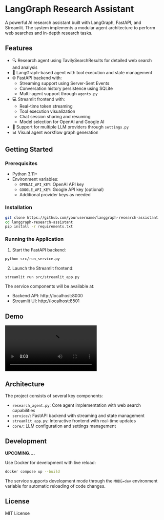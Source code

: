 # LangGraph Research Assistant

A powerful AI research assistant built with LangGraph, FastAPI, and Streamlit. The system implements a modular agent architecture to perform web searches and in-depth research tasks.

## Features

- 🔍 Research agent using TavilySearchResults for detailed web search and analysis
- 🤖 LangGraph-based agent with tool execution and state management
- 🌐 FastAPI backend with:
  - Streaming support using Server-Sent Events
  - Conversation history persistence using SQLite
  - Multi-agent support through `agents.py`
- 💻 Streamlit frontend with:
  - Real-time token streaming
  - Tool execution visualization
  - Chat session sharing and resuming
  - Model selection for OpenAI and Google AI
- 🔄 Support for multiple LLM providers through `settings.py`
- 📊 Visual agent workflow graph generation

## Getting Started

### Prerequisites

- Python 3.11+
- Environment variables:
  - `OPENAI_API_KEY`: OpenAI API key
  - `GOOGLE_API_KEY`: Google API key (optional)
  - Additional provider keys as needed

### Installation

```bash
git clone https://github.com/yourusername/langgraph-research-assistant.git
cd langgraph-research-assistant
pip install -r requirements.txt
```

### Running the Application

1. Start the FastAPI backend:

```bash
python src/run_service.py
```

2. Launch the Streamlit frontend:

```bash
streamlit run src/streamlit_app.py
```

The service components will be available at:

- Backend API: http://localhost:8000
- Streamlit UI: http://localhost:8501

## Demo

<video src="media/Demo.gif" controls="controls" style="max-width: 100%;">
</video>

## Architecture

The project consists of several key components:

- `research_agent.py`: Core agent implementation with web search capabilities
- `service/`: FastAPI backend with streaming and state management
- `streamlit_app.py`: Interactive frontend with real-time updates
- `core/`: LLM configuration and settings management

## Development

**UPCOMING....**

Use Docker for development with live reload:

```bash
docker compose up --build
```

The service supports development mode through the `MODE=dev` environment variable for automatic reloading of code changes.

## License

MIT License
